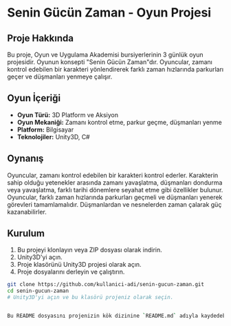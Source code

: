 # Senin Gücün Zaman - Oyun Projesi

## Proje Hakkında

Bu proje, Oyun ve Uygulama Akademisi bursiyerlerinin 3 günlük oyun projesidir. Oyunun konsepti "Senin Gücün Zaman"dır. Oyuncular, zamanı kontrol edebilen bir karakteri yönlendirerek farklı zaman hızlarında parkurları geçer ve düşmanları yenmeye çalışır.

## Oyun İçeriği

- **Oyun Türü:** 3D Platform ve Aksiyon
- **Oyun Mekaniği:** Zamanı kontrol etme, parkur geçme, düşmanları yenme
- **Platform:** Bilgisayar
- **Teknolojiler:** Unity3D, C#

## Oynanış

Oyuncular, zamanı kontrol edebilen bir karakteri kontrol ederler. Karakterin sahip olduğu yetenekler arasında zamanı yavaşlatma, düşmanları dondurma veya yavaşlatma, farklı tarihi dönemlere seyahat etme gibi özellikler bulunur. Oyuncular, farklı zaman hızlarında parkurları geçmeli ve düşmanları yenerek görevleri tamamlamalıdır. Düşmanlardan ve nesnelerden zaman çalarak güç kazanabilirler.

## Kurulum

1. Bu projeyi klonlayın veya ZIP dosyası olarak indirin.
2. Unity3D'yi açın.
3. Proje klasörünü Unity3D projesi olarak açın.
4. Proje dosyalarını derleyin ve çalıştırın.

```sh
git clone https://github.com/kullanici-adi/senin-gucun-zaman.git
cd senin-gucun-zaman
# Unity3D'yi açın ve bu klasörü projeniz olarak seçin.


Bu README dosyasını projenizin kök dizinine `README.md` adıyla kaydedebilirsiniz. Ayrıca, `LICENSE` dosyasını da eklemeyi unutmayın. Eğer proje dosyalarınızı GitHub'a yüklemek için daha fazla yardıma ihtiyacınız olursa, size yardımcı olmaktan memnuniyet duyarım!
